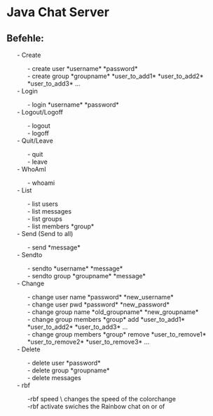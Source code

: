 <h1>Java Chat Server</h1>

<h2>Befehle:</h2><ul>
- Create<ul>
    - create user *username* *password*<br>
    - create group *groupname* *user_to_add1* *user_to_add2* *user_to_add3* ...</ul>
- Login<ul>
    - login *username* *password*</ul>
- Logout/Logoff<ul>
    - logout<br>
    - logoff</ul>
- Quit/Leave<ul>
	- quit<br>
	- leave</ul>
- WhoAmI<ul>
	- whoami</ul>
- List<ul>
    - list users<br>
    - list messages<br>
    - list groups<br>
    - list members *group*</ul>
- Send (Send to all)<ul>
    - send *message*</ul>
- Sendto<ul>
    - sendto *username* *message*<br>
    - sendto group *groupname* *message*</ul>
- Change<ul>
    - change user name *password* *new_username*<br>
    - change user pwd *password* *new_password*<br>
    - change group name *old_groupname* *new_groupname*<br>
    - change group members *group* add *user_to_add1* *user_to_add2* *user_to_add3* ...<br>
    - change group members *group* remove *user_to_remove1* *user_to_remove2* *user_to_remove3* ...</ul>
- Delete<ul>
    - delete user *password*<br>
    - delete group *groupname*<br>
    - delete messages</ul>
- rbf<ul>
    -rbf speed \<double\> changes the speed of the colorchange<br>
    -rbf activate swiches the Rainbow chat on or of
